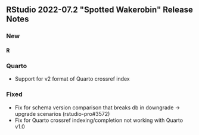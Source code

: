 ## RStudio 2022-07.2 "Spotted Wakerobin" Release Notes

### New

#### R

### Quarto

* Support for v2 format of Quarto crossref index

### Fixed

* Fix for schema version comparison that breaks db in downgrade -> upgrade scenarios (rstudio-pro#3572)
* Fix for Quarto crossref indexing/completion not working with Quarto v1.0
